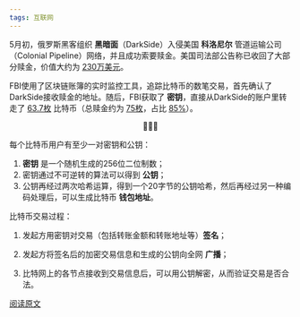 ```yaml
---
tags: 互联网
---
```




5月初，俄罗斯黑客组织 **黑暗面**（DarkSide）入侵美国 **科洛尼尔** 管道运输公司（Colonial Pipeline）网络，并且成功索要赎金。美国司法部公告称已收回了大部分赎金，价值大约为 <u>230万美元</u>。

FBI使用了区块链账簿的实时监控工具，追踪比特币的数笔交易，首先确认了DarkSide接收赎金的地址。随后，FBI获取了 **密钥**，直接从DarkSide的账户里转走了 <u>63.7枚</u> 比特币（总赎金约为 <u>75枚</u>，占比 <u>85%</u>）。

<center>🐰🐰🐰</center>

每个比特币用户有至少一对密钥和公钥：

1. **密钥** 是一个随机生成的256位二位制数；
2. 密钥通过不可逆转的算法可以得到 **公钥**；
3. 公钥再经过两次哈希运算，得到一个20字节的公钥哈希，然后再经过另一种编码处理后，可以生成比特币 **钱包地址**。

比特币交易过程：

1. 发起方用密钥对交易（包括转账金额和转账地址等）**签名**；

2. 发起方将签名后的加密交易信息和生成的公钥向全网 **广播**；
3. 比特网上的各节点接收到交易信息后，可以用公钥解密，从而验证交易是否合法。



[阅读原文](https://mp.weixin.qq.com/s/QW3nSEQjLgwdWfgHs9cFew)